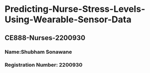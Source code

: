 # Predicting-Nurse-Stress-Levels-Using-Wearable-Sensor-Data
## CE888-Nurses-2200930
 
### Name:Shubham Sonawane
### Registration Number: 2200930
